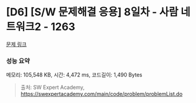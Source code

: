 # [D6] [S/W 문제해결 응용] 8일차 - 사람 네트워크2 - 1263 

[문제 링크](https://swexpertacademy.com/main/code/problem/problemDetail.do?contestProbId=AV18P2B6Iu8CFAZN) 

### 성능 요약

메모리: 105,548 KB, 시간: 4,472 ms, 코드길이: 1,490 Bytes



> 출처: SW Expert Academy, https://swexpertacademy.com/main/code/problem/problemList.do